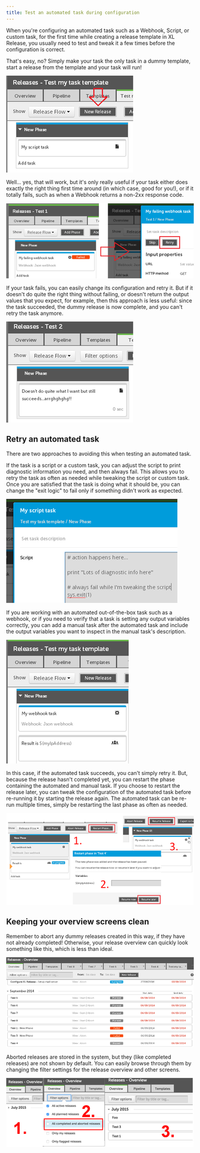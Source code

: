 ```yaml
---
title: Test an automated task during configuration
---
```


When you're configuring an automated task such as a Webhook, Script, or custom task, for the first time while creating a release template in XL Release, you usually need to test and tweak it a few times before the configuration is correct.

That's easy, no? Simply make your task the only task in a dummy template, start a release from the template and your task will run!

![Simple template to test task](/xl-release/images/simple-dummy-template-to-test-task.png)

Well... yes, that will work, but it's only really useful if your task either does exactly the right thing first time around (in which case, good for you!), or if it totally fails, such as when a Webhook returns a non-2xx response code.

![Retry failed task](/xl-release/images/modify-and-retry-failed-task.png)

If your task fails, you can easily change its configuration and retry it. But if it doesn't do quite the right thing without failing, or doesn't return the output values that you expect, for example, then this approach is less useful: since the task succeeded, the dummy release is now complete, and you can't retry the task anymore.

![Cannot retry task](/xl-release/images/succeeds-but-not-quite-what-I-want.png)

## Retry an automated task

There are two approaches to avoiding this when testing an automated task.

If the task is a script or a custom task, you can adjust the script to print diagnostic information you need, and then always fail. This allows you to retry the task as often as needed while tweaking the script or custom task. Once you are satisfied that the task is doing what it should be, you can change the "exit logic" to fail only if something didn't work as expected.

![Always fail task](/xl-release/images/script-task-rigged-to-always-fail.png)

If you are working with an automated out-of-the-box task such as a webhook, or if you need to verify that a task is setting any output variables correctly, you can add a manual task after the automated task and include the output variables you want to inspect in the manual task's description.

![Manual task to show output](/xl-release/images/dummy-template-with-manual-task-to-show-output.png)

In this case, if the automated task succeeds, you can't simply retry it. But, because the release hasn't completed yet, you can restart the phase containing the automated and manual task. If you choose to restart the release later, you can tweak the configuration of the automated task before re-running it by starting the release again. The automated task can be re-run multiple times, simply be restarting the last phase as often as needed.

![Restart phase](/xl-release/images/restart-resume-later-resume-after-tweak.png)

## Keeping your overview screens clean

Remember to abort any dummy releases created in this way, if they have not already completed! Otherwise, your release overview can quickly look something like this, which is less than ideal.

![Release overview](/xl-release/images/release-overview-too-many-tests.png)

Aborted releases are stored in the system, but they (like completed releases) are not shown by default. You can easily browse through them by changing the filter settings for the release overview and other screens.

![Release overview with filter](/xl-release/images/hide-show-completed-releases.png)
